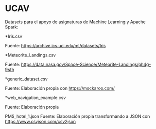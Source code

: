 # UCAV

Datasets para el apoyo de asignaturas de Machine Learning y Apache Spark:

*Iris.csv

Fuente: https://archive.ics.uci.edu/ml/datasets/Iris

*Meteorite_Landings.csv

Fuente: https://data.nasa.gov/Space-Science/Meteorite-Landings/gh4g-9sfh


*generic_dataset.csv

Fuente: Elaboración propia con https://mockaroo.com/

*web_navigation_example.csv

Fuente: Elaboración propia

PMS_hotel_1.json
Fuente: Elaboración propia transformando a JSON con https://www.csvjson.com/csv2json
